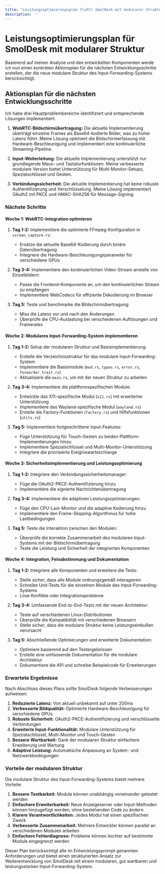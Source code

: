 ```yaml
---
title: "Leistungsoptimierungsplan f\xFCr SmolDesk mit modularer Struktur"
description: ''
---
```

# Leistungsoptimierungsplan für SmolDesk mit modularer Struktur

Basierend auf meiner Analyse und den entwickelten Komponenten werde ich nun einen konkreten Aktionsplan für die nächsten Entwicklungsschritte erstellen, der die neue modulare Struktur des Input-Forwarding-Systems berücksichtigt.

## Aktionsplan für die nächsten Entwicklungsschritte

Ich habe drei Hauptproblembereiche identifiziert und entsprechende Lösungen implementiert:

1. **WebRTC-Bildschirmübertragung:** Die aktuelle Implementierung überträgt einzelne Frames als Base64-kodierte Bilder, was zu hoher Latenz führt. Meine Lösung optimiert die Bildschirmerfassung mit Hardware-Beschleunigung und implementiert eine kontinuierliche Streaming-Pipeline.

2. **Input-Weiterleitung:** Die aktuelle Implementierung unterstützt nur grundlegende Maus- und Tastaturfunktionen. Meine verbesserte modulare Version bietet Unterstützung für Multi-Monitor-Setups, Spezialschlüssel und Gesten.

3. **Verbindungssicherheit:** Die aktuelle Implementierung hat keine robuste Authentifizierung und Verschlüsselung. Meine Lösung implementiert OAuth2 mit PKCE und HMAC-SHA256 für Message-Signing.

### Nächste Schritte

#### Woche 1: WebRTC-Integration optimieren

1. **Tag 1-2:** Implementiere die optimierte FFmpeg-Konfiguration in `screen_capture.rs`:
   - Ersetze die aktuelle Base64-Kodierung durch binäre Datenübertragung
   - Integriere die Hardware-Beschleunigungsparameter für verschiedene GPUs

2. **Tag 3-4:** Implementiere den kontinuierlichen Video-Stream anstelle von Einzelbildern:
   - Passe die Frontend-Komponente an, um den kontinuierlichen Stream zu empfangen
   - Implementiere WebCodecs für effiziente Dekodierung im Browser

3. **Tag 5:** Teste und benchmarke die Bildschirmübertragung:
   - Miss die Latenz vor und nach den Änderungen
   - Überprüfe die CPU-Auslastung bei verschiedenen Auflösungen und Framerates

#### Woche 2: Modulares Input-Forwarding-System implementieren

1. **Tag 1-2:** Setup der modularen Struktur und Basisimplementierung:
   - Erstelle die Verzeichnisstruktur für das modulare Input-Forwarding-System
   - Implementiere die Basismodule (`mod.rs`, `types.rs`, `error.rs`, `forwarder_trait.rs`)
   - Aktualisiere die `main.rs`, um mit der neuen Struktur zu arbeiten

2. **Tag 3-4:** Implementiere die plattformspezifischen Module:
   - Entwickle das X11-spezifische Modul (`x11.rs`) mit erweiterter Unterstützung
   - Implementiere das Wayland-spezifische Modul (`wayland.rs`)
   - Erstelle die Factory-Funktionen (`factory.rs`) und Hilfsfunktionen (`utils.rs`)

3. **Tag 5:** Implementiere fortgeschrittene Input-Features:
   - Füge Unterstützung für Touch-Gesten zu beiden Plattform-Implementierungen hinzu
   - Implementiere Spezialschlüssel und Multi-Monitor-Unterstützung
   - Integriere die priorisierte Ereigniswarteschlange

#### Woche 3: Sicherheitsimplementierung und Leistungsoptimierung

1. **Tag 1-2:** Integriere den Verbindungssicherheitsmanager:
   - Füge die OAuth2-PKCE-Authentifizierung hinzu
   - Implementiere die signierte Nachrichtenübertragung

2. **Tag 3-4:** Implementiere die adaptiven Leistungsoptimierungen:
   - Füge den CPU-Last-Monitor und die adaptive Kodierung hinzu
   - Implementiere den Frame-Skipping-Algorithmus für hohe Lastbedingungen

3. **Tag 5:** Teste die Interaktion zwischen den Modulen:
   - Überprüfe die korrekte Zusammenarbeit des modularen Input-Systems mit der Bildschirmübertragung
   - Teste die Leistung und Sicherheit der integrierten Komponenten

#### Woche 4: Integration, Feinabstimmung und Dokumentation

1. **Tag 1-2:** Integriere alle Komponenten und erweitere die Tests:
   - Stelle sicher, dass alle Module ordnungsgemäß interagieren
   - Schreibe Unit-Tests für die einzelnen Module des Input-Forwarding-Systems
   - Löse Konflikte oder Integrationsprobleme

2. **Tag 3-4:** Umfassende End-to-End-Tests mit der neuen Architektur:
   - Teste auf verschiedenen Linux-Distributionen
   - Überprüfe die Kompatibilität mit verschiedenen Browsern
   - Stelle sicher, dass die modulare Struktur keine Leistungseinbußen verursacht

3. **Tag 5:** Abschließende Optimierungen und erweiterte Dokumentation:
   - Optimiere basierend auf den Testergebnissen
   - Erstelle eine umfassende Dokumentation für die modulare Architektur
   - Dokumentiere die API und schreibe Beispielcode für Erweiterungen

### Erwartete Ergebnisse

Nach Abschluss dieses Plans sollte SmolDesk folgende Verbesserungen aufweisen:

1. **Reduzierte Latenz:** Von aktuell unbekannt auf unter 200ms
2. **Verbesserte Bildqualität:** Optimierte Hardware-Beschleunigung für verschiedene GPUs
3. **Robuste Sicherheit:** OAuth2-PKCE-Authentifizierung und verschlüsselte Verbindungen
4. **Erweiterte Input-Funktionalität:** Modulare Unterstützung für Spezialschlüssel, Multi-Monitor und Touch-Gesten
5. **Bessere Wartbarkeit:** Dank der modularen Struktur einfachere Erweiterung und Wartung
6. **Adaptive Leistung:** Automatische Anpassung an System- und Netzwerkbedingungen

### Vorteile der modularen Struktur

Die modulare Struktur des Input-Forwarding-Systems bietet mehrere Vorteile:

1. **Bessere Testbarkeit:** Module können unabhängig voneinander getestet werden
2. **Einfachere Erweiterbarkeit:** Neue Anzeigeserver oder Input-Methoden können hinzugefügt werden, ohne bestehenden Code zu ändern
3. **Klarere Verantwortlichkeiten:** Jedes Modul hat einen spezifischen Zweck
4. **Verbesserte Zusammenarbeit:** Mehrere Entwickler können parallel an verschiedenen Modulen arbeiten
5. **Einfachere Fehlerdiagnose:** Probleme können leichter auf bestimmte Module eingegrenzt werden

Dieser Plan berücksichtigt alle im Entwicklungsprompt genannten Anforderungen und bietet einen strukturierten Ansatz zur Weiterentwicklung von SmolDesk mit einem modularen, gut wartbaren und leistungsstarken Input-Forwarding-System.
